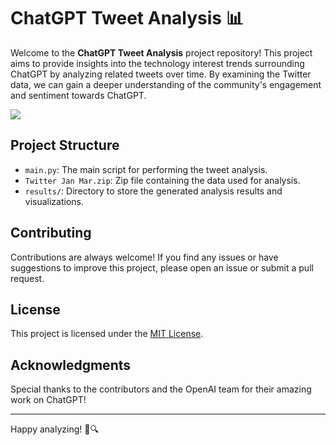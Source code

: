 # ChatGPT Tweet Analysis 📊

Welcome to the **ChatGPT Tweet Analysis** project repository! This project aims to provide insights into the technology interest trends surrounding ChatGPT by analyzing related tweets over time. By examining the Twitter data, we can gain a deeper understanding of the community's engagement and sentiment towards ChatGPT.

![](https://github.com/Jdka1/ChatGPT-Tweet-Analysis/tree/main/results)

## Project Structure

- `main.py`: The main script for performing the tweet analysis.
- `Twitter Jan Mar.zip`: Zip file containing the data used for analysis.
- `results/`: Directory to store the generated analysis results and visualizations.

## Contributing

Contributions are always welcome! If you find any issues or have suggestions to improve this project, please open an issue or submit a pull request.

## License

This project is licensed under the [MIT License](https://github.com/Jdka1/ChatGPT-Tweet-Analysis/blob/main/LICENSE).

## Acknowledgments

Special thanks to the contributors and the OpenAI team for their amazing work on ChatGPT!

---

Happy analyzing! 🚀🔍
